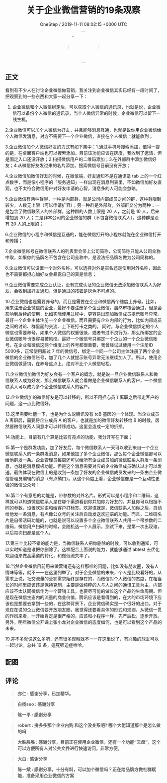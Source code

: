 <h1 align="center">关于企业微信营销的19条观察</h1>
<p align="center">
    <a>OneStep / 2019-11-11 08:02:15 &#43;0000 UTC</a>
</p>

<div align="center">
    <img src="https://images.zsxq.com/FsuTo7-8aDlvQ11F3uY9TaHxaPW1?e=1590940799&amp;token=kIxbL07-8jAj8w1n4s9zv64FuZZNEATmlU_Vm6zD:27GP2OsBt9PVyjf5r2V6Tv2b9JY=" width="100" height="100" style="border:1px solid;border-radius:50%; color:#ffffff"/>
</div>

## 正文

<div>
看到有不少人在讨论企业微信做营销，我关注到企业微信其实已经有一段时间了，把观察到的一些东西和大家一起分享一下：

1. 企业微信和个人微信绑定后，可以获取个人微信的通讯录，也就是说，企业微信可以备份个人微信的通讯录，当个人微信异常的时候，企业微信可以留下一线生机。

2.企业微信可以加个人微信为好友，并且能够消息互通，也就是说你用企业微信给个人微信发消息，对方不需要下一个企业微信，直接在个人微信上就能收到；

3.企业微信加个人微信好友的方式有如下集中：1.通过手机号搜索添加，值得一提的是，在桌面客户端也可以搜索添加，目前该功能应该在灰度，我收到了邀请，但是固定入口还没开放；2.扫描微信用户的二维码添加；3.在外部群中添加微信好友；4.从微信好友发过来的名片添加。搜索微信号目前没有开放；

4.企业微信加微信好友的时候，在微信端，好友通知不是在通讯录 tab 上的一个红点数字，而是像小程序的「服务通知」一样出现在消息列表里，不如微信加好友直观，也不太符合微信用户对好友申请的心智，消息多的人可能会忽略。

5.企业微信有两种群聊，一种是内部群，就是公司内部成员之间的群，这种群限制较少，人数无上限（可以申请扩容）；另一种群是外部群，外部群又分为两种：一是包含了微信联系人的外部群，这种群的人数上限是 20 人，之前是 10 人，后来增加到 20 人；二是非本公司的企业微信的群（不包含微信联系人），这种群是没有 20 人的上限的；

6.企业微信的小程序和微信是互通的，能在微信打开的小程序就能在企业微信打开和传播；

7.企业微信账号在微信联系人的列表里会带上公司简称，公司简称只能从公司全称中取，如果你的品牌名不包含在公司全称中，是没法把品牌名做为公司简称的。

8.企业微信可以设置一个对外名称，可以选择对外是实名还是使用对外名称，因此也不需要都担心加好友会暴露自己的真是信息；

9.企业微信需要完成企业认证，没有完成认证的企业微信无法添加微信联系人为好友，会收到加好友通知，但是通过的按钮是灰色不可点的。

10.企业微信也是需要养号的，而且是需要在企业和微信两个维度上养号。比如，用来注册企业微信的企业，最好不要注册多个企业微信。虽然审核会通过，但是会影响到后续的使用，比如实际使用过程中，更容易出现加微信成员提示账号异常。最好一个企业主体注册一个企业微信。而且需要有企业内部的行为，比如内部成员之间的讨论、群里面的交流、上下班打卡之类的。 同时，与企业微信绑定的个人微信也需要养号，如果个人微信的权重很低，或者有过不良行为，那么所绑定的企业微信账号也很容易被风控。最好一个微信号只绑定一个企业的一个企业微信账号。在企业和微信这两个维度上的养号都很重要，我曾经试过使用一个注册ID 5000多，正常使用超过 7 年的微信号，绑定一个同一个公司主体注册了两个企业微信的企业微信账号，加了几个人就提示账号异常无法继续加人了。所以，使用企业微信做营销，在养号这点上，绝对不比个人微信轻松。

11.企业微信加微信为好友会有一个客户的概念，就是说一旦企业微信联系人和微信联系人成为好友，那么微信联系人就会看做是企业微信联系人的客户，一个微信联系人可以成为多个企业微信联系人的客户。

12.企业微信加的微信好友是可以转移的，所以不用担心员工离职之后带走客户的问题，这一点比微信好。

13.这里需要吐槽一下，也是为什么说腾讯没有 toB 基因的一个体现。当企业成员 A 离职后，需要将企业成员 A 的客户，也就是加的微信好友转移给 B 的时候，居然要微信联系人同意才可以转移成功。这里会造成一定的折损。

14.功能上，目前有几个算是比较有亮点的功能，我分开写在下面；

15.第一个是群发功能，加了好友后，每个微信联系人一天可以收到来自一个企业微信联系人的一条群发消息，如果他加了多个企业微信，那么每个企业微信都可以给他群发一条。企业管理员每周还可以给所有企业成员加的微信联系人群发一条消息，也就是消息模板功能。但是这个消息需要对应的企业微信成员确认过才可以发送。最终体现在微信上的是收到一条加了好友的企业微信成员发来的一条由企业微信管理员编辑的消息（有点拗口）。从这个角度上看，企业微信像是一个互动性更强的微信公众号；

16.第二个有意思的功能是，带参数的对外名片。形式可以是小程序和二维码，这样就可以知道微信联系人是在哪个渠道看到你并加你为好友的。并且你可以根据不同的参数，设置欢迎语和给客户打标签。欢迎语就是，微信联系人加你之后，自动给他发一条消息，有点像公众号的关注后自动发送欢迎语的功能。而且，二维码名片是自带活码功能的，也就是说可以设置多个企业微信联系人共用一个带参数的二维码，微信用户扫码的时候，会随机选一个人展示。测试下来，是第一次出现谁，以后每次扫都是这个人。

17.第三个比较不错的能力是，当微信联系人把你删除的时候，可以收到通知，可以实时知道是谁把你删除了。这样配合上面说的能力，就能够通过 abtest 去优化欢迎语来做高渠道的转化，和做低流失率了。

18.当然企业微信目前用来做营销还有这样那样的问题，比如没有朋友圈，没有人情味等等，就不一一在这里列举了。对于企业微信的未来，个人是比较看好的，从需求上说，社交流量的营销需求始终是存在的，而微信对个人微信的态度，在相当长的时间里应该还是保持克制，主要是做纯粹的人与人之间的通讯工具为主，内部应该不太认同微信作为一个营销工具，也要尽可能的做长这个产品的生命周期。但是现在微信生态内的流量的商业价值，腾讯应该是看得到的，在大的市场环境下应该也是想要去拿到一些的，在这种背景下，企业微信确实是一个很好的出口。对于现在在说的企业微信要开放朋友圈，我觉得还要看具体的形式和规则，从微信一贯的作风来看，一开始肯定是很严格的，应该和小程序一样，先严后松，逐步开放。另外，明年微信公开课上张小龙对企业微信的态度如何，也是可以看到这个产品的未来。

19.差不多就说这么多吧，还有很多观察就不一一在这里说了，有兴趣的球友可以一起讨论。总共 19 条，逼死强迫症哈哈。
</div>

## 配图
<div class="image" align="center">

</div>

## 评论

<div align="left">
<div>

<blockquote >
<span> <strong>亦仁 : 感谢分享，已加精华。 </strong></span>
</blockquote>

<blockquote >
<span> <strong>白杨seo : 感谢分享 </strong></span>
</blockquote>

<blockquote >
<span> <strong>陈一平 : 感谢分享 </strong></span>
</blockquote>

<blockquote >
<span> <strong>robert : 拼多多那个企业内购 和这个没关系吧? 哪个大佬知道那个是怎么做的吗 </strong></span>
</blockquote>

<blockquote >
<span> <strong>大胜胜胜 : 感谢分享，目前正在使用企业微信，还有一个功能“云盘”，这个可以方便所有人对公共文件进行快速访问，非常方便。 </strong></span>
</blockquote>

<blockquote >
<span> <strong>大白 : 感谢分享 </strong></span>
</blockquote>

<blockquote >
<span> <strong>陈一斌 : 感谢分享，十分有料，可以加个微信吗？正在给品牌方做社群赋能，准备采用企业微信的方案 </strong></span>
</blockquote>

</div>
</div>